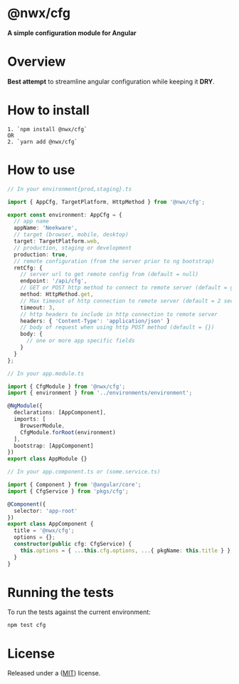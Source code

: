 # @nwx/cfg

**A simple configuration module for Angular**

# Overview

**Best attempt** to streamline angular configuration while keeping it **DRY**.

# How to install

    1. `npm install @nwx/cfg`
    OR
    2. `yarn add @nwx/cfg`

# How to use

```typescript
// In your environment{prod,staging}.ts

import { AppCfg, TargetPlatform, HttpMethod } from '@nwx/cfg';

export const environment: AppCfg = {
  // app name
  appName: 'Neekware',
  // target (browser, mobile, desktop)
  target: TargetPlatform.web,
  // production, staging or development
  production: true,
  // remote configuration (from the server prior to ng bootstrap)
  rmtCfg: {
    // server url to get remote config from (default = null)
    endpoint: '/api/cfg',
    // GET or POST http method to connect to remote server (default = get)
    method: HttpMethod.get,
    // Max timeout of http connection to remote server (default = 2 seconds)
    timeout: 3,
    // http headers to include in http connection to remote server
    headers: { 'Content-Type': 'application/json' }
    // body of request when using http POST method (default = {})
    body: {
      // one or more app specific fields
    }
  }
};
```

```typescript
// In your app.module.ts

import { CfgModule } from '@nwx/cfg';
import { environment } from '../environments/environment';

@NgModule({
  declarations: [AppComponent],
  imports: [
    BrowserModule,
    CfgModule.forRoot(environment)
  ],
  bootstrap: [AppComponent]
})
export class AppModule {}
```

```typescript
// In your app.component.ts or (some.service.ts)

import { Component } from '@angular/core';
import { CfgService } from 'pkgs/cfg';

@Component({
  selector: 'app-root'
})
export class AppComponent {
  title = '@nwx/cfg';
  options = {};
  constructor(public cfg: CfgService) {
    this.options = { ...this.cfg.options, ...{ pkgName: this.title } };
  }
}
```

# Running the tests

To run the tests against the current environment:

    npm test cfg

# License

Released under a ([MIT](LICENSE)) license.
